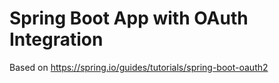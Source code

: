 # Spring Boot App with OAuth Integration

Based on https://spring.io/guides/tutorials/spring-boot-oauth2